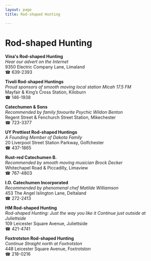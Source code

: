 ```yaml
---
layout: page 
title: Rod-shaped Hunting

---
```



# Rod-shaped Hunting


 **Vina's Rod-shaped Hunting**  
_Hear our advert on the Internet_  
9350 Electric Company Lane, Limaland  
☎ 639-2393

**Tivoli Rod-shaped Huntings**  
_Proud sponsors of smooth moving local station Micah 17.5 FM_  
Mayfair & King’s Cross Station, Kiloburn  
☎ 146-1938

**Catechumen & Sons**  
_Recommended by family favourite Psychic Wildon Benton_  
Regent Street & Fenchurch Street Station, Mikechester  
☎ 723-3377

**UY Prettiest Rod-shaped Huntings**  
_A Founding Member of Dakota Family_  
20 Liverpool Street Station Parkway, Golfchester  
☎ 437-1865

**Rust-red Catechumen B.**  
_Recommended by smooth moving musician Brock Decker_  
Whitechapel Road & Piccadilly, Limaview  
☎ 767-4803

**I.O. Catechumen Incorporated**  
_Recommended by phenomenal chef Matilde Williamson_  
453 The Angel Islington Lane, Deltaland  
☎ 272-2413

**HM Rod-shaped Hunting**  
_Rod-shaped Hunting: Just the way you like it 
Continue just outside at Juliettside_  
109 Leicester Square Avenue, Juliettside  
☎ 421-4741

**Foxtrotston Rod-shaped Hunting**  
_Continue Straight north at Foxtrotston_  
448 Leicester Square Avenue, Foxtrotston  
☎ 218-0216

